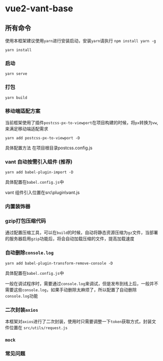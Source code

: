 # vue2-vant-base

## 所有命令

使用本框架建议使用`yarn`进行安装启动，安装`yarn`请执行 `npm install yarn -g`

``` 安装
yarn install
```

### 启动
```
yarn serve
```

### 打包
```
yarn build
```

### 移动端适配方案
当前框架使用了插件`postcss-px-to-viewport`在项目构建的时候，将`px`转换为`vw`,来满足移动端适配需求

```
yarn add postcss-px-to-viewport -D
```

具体配置方法 在项目根目录postcss.config.js

### vant 自动按需引入组件 (推荐)
```
yarn add babel-plugin-import -D
```
具体配置在`babel.config.js`中

vant 组件引入位置在src\plugin\vant.js

### 内置装饰器

### gzip打包压缩代码
 通过配置压缩工具，可以在`build`的时候，自动将静态资源压缩为`gz`文件，当部署的服务器启用`gzip`功能后，将会自动加载压缩的文件，提高加载速度

 ### 自动删除`console.log`
 ```
 yarn add babel-plugin-transform-remove-console -D
 ```
具体配置在`babel.config.js`中

 一般在调试程序时，需要通过`console.log`来调试，但是发布到线上后，一般并不需要这些`console.log`，如果手动删除太麻烦了，所以配置了自动删除`console.log`功能

 ### 二次封装`axios`
本框架对`axios`进行了二次封装，使用时只需要调整一下`token`获取方式，封装文件位置在 `src/utils/request.js`

### `mock`

### 常见问题